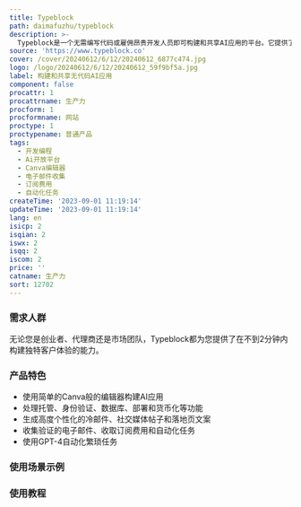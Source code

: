 ```yaml
---
title: Typeblock
path: daimafuzhu/typeblock
description: >-
  Typeblock是一个无需编写代码或雇佣昂贵开发人员即可构建和共享AI应用的平台。它提供了一个简单的Canva般的编辑器，您可以在其中创建可共享的AI应用。我们为您处理托管、身份验证、数据库、部署和货币化等功能。
source: 'https://www.typeblock.co'
cover: /cover/20240612/6/12/20240612_6877c474.jpg
logo: /logo/20240612/6/12/20240612_59f9bf5a.jpg
label: 构建和共享无代码AI应用
component: false
procattr: 1
procattrname: 生产力
procform: 1
procformname: 网站
proctype: 1
proctypename: 普通产品
tags:
  - 开发编程
  - Ai开放平台
  - Canva编辑器
  - 电子邮件收集
  - 订阅费用
  - 自动化任务
createTime: '2023-09-01 11:19:14'
updateTime: '2023-09-01 11:19:14'
lang: en
isicp: 2
isqian: 2
iswx: 2
isqq: 2
iscom: 2
price: ''
catname: 生产力
sort: 12702
---
```




### 需求人群
无论您是创业者、代理商还是市场团队，Typeblock都为您提供了在不到2分钟内构建独特客户体验的能力。

### 产品特色
- 使用简单的Canva般的编辑器构建AI应用
- 处理托管、身份验证、数据库、部署和货币化等功能
- 生成高度个性化的冷邮件、社交媒体帖子和落地页文案
- 收集验证的电子邮件、收取订阅费用和自动化任务
- 使用GPT-4自动化繁琐任务

### 使用场景示例


### 使用教程


  
